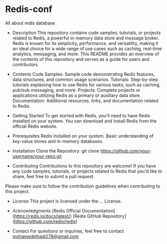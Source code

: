 # Redis-conf
All about redis database
- Description
This repository contains code samples, tutorials, or projects related to Redis, a powerful in-memory data store and message broker.
Redis is known for its simplicity, performance, and versatility, making it an ideal choice for a wide range of use cases such as caching, real-time analytics, messaging, and more.
This README provides an overview of the contents of this repository and serves as a guide for users and contributors.

- Contents
Code Samples: Sample code demonstrating Redis features, data structures, and common usage scenarios.
Tutorials: Step-by-step tutorials explaining how to use Redis for various tasks, such as caching, pub/sub messaging, and more.
Projects: Complete projects or applications utilizing Redis as a primary or auxiliary data store.
Documentation: Additional resources, links, and documentation related to Redis.

- Getting Started
To get started with Redis, you'll need to have Redis installed on your system. You can download and install Redis from the official Redis website.

- Prerequisites
Redis installed on your system.
Basic understanding of key-value stores and in-memory databases.

- Installation
Clone the Repository:
git clone https://github.com/your-username/your-repo.git

- Contributing
Contributions to this repository are welcome! If you have any code samples, tutorials, or projects related to Redis that you'd like to share, feel free to submit a pull request.

Please make sure to follow the contribution guidelines when contributing to this project.

- License
This project is licensed under the ... License.

- Acknowledgments
[Redis Official Documentation]
(https://redis.io/docs/latest/)
[Redis GitHub Repository]
(https://github.com/redis/redis)

- Contact
For questions or inquiries, feel free to contact 
mohamedelhadi278@gmail.com

